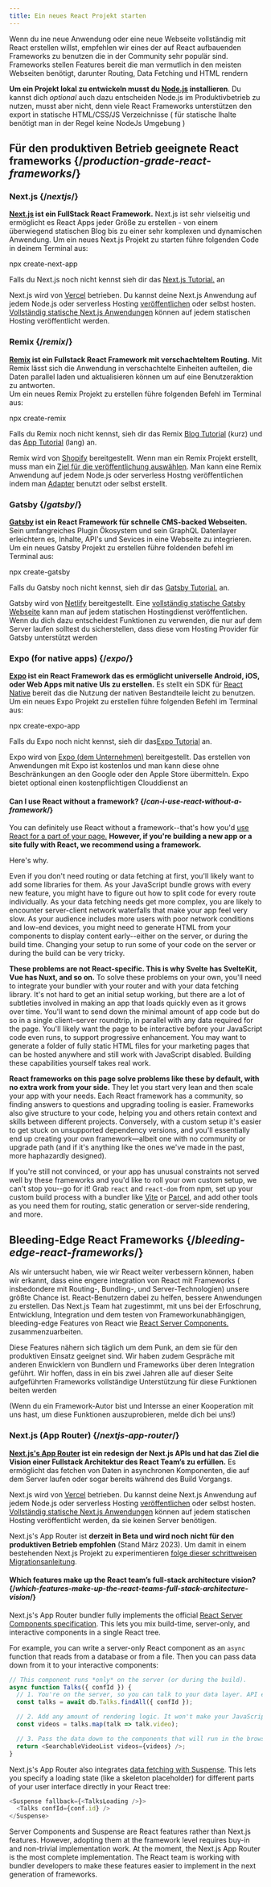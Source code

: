 ```yaml
---
title: Ein neues React Projekt starten
---
```


<Intro>

Wenn du ine neue Anwendung oder eine neue Webseite vollständig mit React erstellen willst, empfehlen wir eines der auf React aufbauenden Frameworks zu benutzen die in der Community sehr populär sind.  
Frameworks stellen Features bereit die man vermutlich in den meisten Webseiten benötigt, darunter Routing, Data Fetching und HTML rendern  

</Intro>

<Note>

**Um ein Projekt lokal zu entwickeln musst du [Node.js](https://nodejs.org/en/) installieren**. Du kannst dich *optional* auch dazu entscheiden Node.js im Produktivbetrieb zu nutzen, musst aber nicht, denn viele React Frameworks unterstützen den export in statische HTML/CSS/JS Verzeichnisse
( für statische Ihalte benötigt man in der Regel keine NodeJs Umgebung )

</Note>

## Für den produktiven Betrieb geeignete React frameworks {/*production-grade-react-frameworks*/}

### Next.js {/*nextjs*/}

**[Next.js](https://nextjs.org/) ist ein FullStack React Framework.** Next.js ist sehr vielseitig und ermöglicht es React Apps jeder Größe zu erstellen - von einem überwiegend statischen Blog bis zu einer sehr komplexen und dynamischen Anwendung. Um ein neues Next.js Projekt zu starten führe folgenden Code in deinem Terminal aus:

<TerminalBlock>
npx create-next-app
</TerminalBlock>

Falls du Next.js noch nicht kennst sieh dir das [Next.js Tutorial.](https://nextjs.org/learn/foundations/about-nextjs) an

Next.js wird von [Vercel](https://vercel.com/) betrieben. Du kannst deine Next.js Anwendung auf jedem Node.js oder serverless Hosting [veröffentlichen](https://nextjs.org/docs/deployment) oder selbst hosten. [Vollständig statische Next.js Anwendungen](https://nextjs.org/docs/advanced-features/static-html-export) können auf jedem statischen Hosting veröffentlicht werden.

### Remix {/*remix*/}

**[Remix](https://remix.run/) ist ein Fullstack React Framework mit verschachteltem Routing.** Mit Remix lässt sich die Anwendung in verschachtelte Einheiten aufteilen, die Daten parallel laden und aktualisieren können um auf eine Benutzeraktion zu antworten.  
Um ein neues Remix Projekt zu erstellen führe folgenden Befehl im Terminal aus:

<TerminalBlock>
npx create-remix
</TerminalBlock>

Falls du Remix noch nicht kennst, sieh dir das Remix [Blog Tutorial](https://remix.run/docs/en/main/tutorials/blog) (kurz) und das [App Tutorial](https://remix.run/docs/en/main/tutorials/jokes) (lang) an.

Remix wird von [Shopify](https://www.shopify.com/) bereitgestellt. Wenn man ein Remix Projekt erstellt, muss man ein [Ziel für die veröffentlichung auswählen](https://remix.run/docs/en/main/guides/deployment). 
Man kann eine Remix Anwendung auf jedem Node.js oder serverless Hostng veröffentlichen indem man [Adapter](https://remix.run/docs/en/main/other-api/adapter) benutzt oder selbst erstellt.

### Gatsby {/*gatsby*/}

**[Gatsby](https://www.gatsbyjs.com/) ist ein React Framework für schnelle CMS-backed Webseiten.** Sein umfangreiches Plugin Ökosystem und sein GraphQL Datenlayer erleichtern es, Inhalte, API's und Sevices in eine Webseite zu integrieren.  
Um ein neues Gatsby Projekt zu erstellen führe foldenden befehl im Terminal aus:

<TerminalBlock>
npx create-gatsby
</TerminalBlock>

Falls du Gatsby noch nicht kennst, sieh dir das [Gatsby Tutorial.](https://www.gatsbyjs.com/docs/tutorial/) an.

Gatsby wird von [Netlify](https://www.netlify.com/) bereitgestellt. Eine [vollständig statische Gatsby Webseite](https://www.gatsbyjs.com/docs/how-to/previews-deploys-hosting) kann man auf jedem statischen Hostingdienst veröffentlichen. Wenn du dich dazu entscheidest Funktionen zu verwenden, die nur auf dem Server laufen solltest du sicherstellen, dass diese vom Hosting Provider für Gatsby unterstützt werden

### Expo (for native apps) {/*expo*/}

**[Expo](https://expo.dev/) ist ein React Framework das es ermöglicht universelle Android, iOS, oder Web Apps mit native UIs zu erstellen.** 
Es stellt ein SDK für [React Native](https://reactnative.dev/) bereit das die Nutzung der nativen Bestandteile leicht zu benutzen.  
Um ein neues Expo Projekt zu erstellen führe folgenden Befehl im Terminal aus:

<TerminalBlock>
npx create-expo-app
</TerminalBlock>

Falls du Expo noch nicht kennst, sieh dir das[Expo Tutorial](https://docs.expo.dev/tutorial/introduction/) an.

Expo wird von [Expo (dem Unternehmen)](https://expo.dev/about) bereitgestellt. Das erstellen von Anwendungen mit Expo ist kostenlos und man kann diese ohne Beschränkungen an den Google oder den Apple Store übermitteln. Expo bietet optional einen kostenpflichtigen Clouddienst an

<DeepDive>

#### Can I use React without a framework? {/*can-i-use-react-without-a-framework*/}

You can definitely use React without a framework--that's how you'd [use React for a part of your page.](/learn/add-react-to-an-existing-project#using-react-for-a-part-of-your-existing-page) **However, if you're building a new app or a site fully with React, we recommend using a framework.**

Here's why.

Even if you don't need routing or data fetching at first, you'll likely want to add some libraries for them. As your JavaScript bundle grows with every new feature, you might have to figure out how to split code for every route individually. As your data fetching needs get more complex, you are likely to encounter server-client network waterfalls that make your app feel very slow. As your audience includes more users with poor network conditions and low-end devices, you might need to generate HTML from your components to display content early--either on the server, or during the build time. Changing your setup to run some of your code on the server or during the build can be very tricky.

**These problems are not React-specific. This is why Svelte has SvelteKit, Vue has Nuxt, and so on.** To solve these problems on your own, you'll need to integrate your bundler with your router and with your data fetching library. It's not hard to get an initial setup working, but there are a lot of subtleties involved in making an app that loads quickly even as it grows over time. You'll want to send down the minimal amount of app code but do so in a single client–server roundtrip, in parallel with any data required for the page. You'll likely want the page to be interactive before your JavaScript code even runs, to support progressive enhancement. You may want to generate a folder of fully static HTML files for your marketing pages that can be hosted anywhere and still work with JavaScript disabled. Building these capabilities yourself takes real work.

**React frameworks on this page solve problems like these by default, with no extra work from your side.** They let you start very lean and then scale your app with your needs. Each React framework has a community, so finding answers to questions and upgrading tooling is easier. Frameworks also give structure to your code, helping you and others retain context and skills between different projects. Conversely, with a custom setup it's easier to get stuck on unsupported dependency versions, and you'll essentially end up creating your own framework—albeit one with no community or upgrade path (and if it's anything like the ones we've made in the past, more haphazardly designed).

If you're still not convinced, or your app has unusual constraints not served well by these frameworks and you'd like to roll your own custom setup, we can't stop you--go for it! Grab `react` and `react-dom` from npm, set up your custom build process with a bundler like [Vite](https://vitejs.dev/) or [Parcel](https://parceljs.org/), and add other tools as you need them for routing, static generation or server-side rendering, and more.
</DeepDive>

## Bleeding-Edge React Frameworks {/*bleeding-edge-react-frameworks*/}

Als wir untersucht haben, wie wir React weiter verbessern können, haben wir erkannt, dass eine engere integration von React mit Frameworks ( insbedondere mit Routing-, Bundling-, und Server-Technologien) unsere größte Chance ist. React-Benutzern dabei zu helfen, bessere Anwendungen zu erstellen. Das Next.js Team hat zugestimmt, mit uns bei der Erfoschrung, Entwicklung, Integration und dem testen von Frameworkunabhängigen, bleeding-edge Features von React wie [React Server Components.](/blog/2023/03/22/react-labs-what-we-have-been-working-on-march-2023#react-server-components)
zusammenzuarbeiten.

Diese Features nähern sich täglich um dem Punk, an dem sie für den produktiven Einsatz geeignet sind. Wir haben zudem Gespräche mit anderen Enwicklern von  Bundlern und Frameworks über deren Integration geführt. 
Wir hoffen, dass in ein bis zwei Jahren alle auf dieser Seite aufgeführten Frameworks vollständige Unterstützung für diese Funktionen beiten werden

(Wenn du ein Framework-Autor bist und Intersse an einer Kooperation mit uns hast, um diese Funktionen auszuprobieren, melde dich bei uns!)

### Next.js (App Router) {/*nextjs-app-router*/}

**[Next.js's App Router](https://beta.nextjs.org/docs/getting-started) ist ein redesign der Next.js APIs und hat das Ziel die Vision einer Fullstack Architektur des React Team’s zu erfüllen.** Es ermöglicht das fetchen von Daten in asynchronen Komponenten, die auf dem Server laufen oder sogar bereits während des Build Vorgangs.

Next.js wird von [Vercel](https://vercel.com/) betrieben. Du kannst deine Next.js Anwendung auf jedem Node.js oder serverless Hosting [veröffentlichen](https://nextjs.org/docs/deployment) oder selbst hosten. [Vollständig statische Next.js Anwendungen](https://nextjs.org/docs/advanced-features/static-html-export) können auf jedem statischen Hosting veröffentlicht werden, da sie keinen Server benötigen.

<Pitfall>

Next.js's App Router ist **derzeit in Beta und wird noch nicht für den produktiven Betrieb empfohlen** (Stand März 2023). 
Um damit in einem bestehenden Next.js Projekt zu experimentieren [folge dieser schrittweisen Migrationsanleitung](https://beta.nextjs.org/docs/upgrade-guide#migrating-from-pages-to-app).

</Pitfall>

<DeepDive>

#### Which features make up the React team’s full-stack architecture vision? {/*which-features-make-up-the-react-teams-full-stack-architecture-vision*/}

Next.js's App Router bundler fully implements the official [React Server Components specification](https://github.com/reactjs/rfcs/blob/main/text/0188-server-components.md). This lets you mix build-time, server-only, and interactive components in a single React tree.

For example, you can write a server-only React component as an `async` function that reads from a database or from a file. Then you can pass data down from it to your interactive components:

```js
// This component runs *only* on the server (or during the build).
async function Talks({ confId }) {
  // 1. You're on the server, so you can talk to your data layer. API endpoint not required.
  const talks = await db.Talks.findAll({ confId });

  // 2. Add any amount of rendering logic. It won't make your JavaScript bundle larger.
  const videos = talks.map(talk => talk.video);

  // 3. Pass the data down to the components that will run in the browser.
  return <SearchableVideoList videos={videos} />;
}
```

Next.js's App Router also integrates [data fetching with Suspense](/blog/2022/03/29/react-v18#suspense-in-data-frameworks). This lets you specify a loading state (like a skeleton placeholder) for different parts of your user interface directly in your React tree:

```js
<Suspense fallback={<TalksLoading />}>
  <Talks confId={conf.id} />
</Suspense>
```

Server Components and Suspense are React features rather than Next.js features. However, adopting them at the framework level requires buy-in and non-trivial implementation work. At the moment, the Next.js App Router is the most complete implementation. The React team is working with bundler developers to make these features easier to implement in the next generation of frameworks.

</DeepDive>
